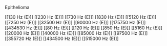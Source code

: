 Epithelioma

[[130 Hz (E)]]
[[230 Hz (E)]]
[[730 Hz (E)]]
[[830 Hz (E)]]
[[5120 Hz (E)]]
[[7250 Hz (E)]]
[[32500 Hz (E)]]
[[90000 Hz (E)]]
[[175750 Hz (E)]]
[[434530 Hz (E)]]
[[80 Hz (E)]]
[[120 Hz (E)]]
[[850 Hz (E)]]
[[5160 Hz (E)]]
[[20000 Hz (E)]]
[[40000 Hz (E)]]
[[85000 Hz (E)]]
[[97500 Hz (E)]]
[[355720 Hz (E)]]
[[434500 Hz (E)]]
[[515000 Hz (E)]]